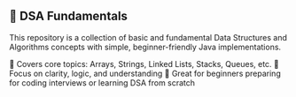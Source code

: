 
## 📘 DSA Fundamentals
This repository is a collection of basic and fundamental Data Structures and Algorithms concepts with simple, beginner-friendly Java implementations.

🔹 Covers core topics: Arrays, Strings, Linked Lists, Stacks, Queues, etc.
🔹 Focus on clarity, logic, and understanding
🔹 Great for beginners preparing for coding interviews or learning DSA from scratch

